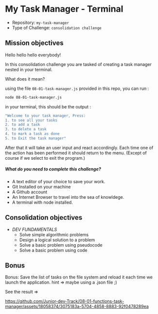 # My Task Manager - Terminal
- Repository: `my-task-manager`
- Type of Challenge: `consolidation challenge`

## Mission objectives

Hello hello hello everybody!

In this consolidation challenge you are tasked of creating a task manager nested in your terminal.

What does it mean?

using the file `08-01-task-manager.js` provided in this repo,
you can run  :

```bash
node 08-01-task-manager.js
```

in your terminal, this should be the output :
```bash
"Welcome to your task manager, Press:
1. to see all your tasks
2. to add a task
3. to delete a task
4. to mark a task as done
5. to Exit the task manager"
```
After that it will take an user input and react accordingly.
Each time one of the action has been performed it should return to the menu. (Except of course if we select to exit the program.)

##### What do you need to complete this challenge?

- A text editor of your choice to save your work.
- Git Installed on your machine
- A Github account
- An Internet Browser to travel into the sea of knowldege.
- A terminal with node installed.


## Consolidation objectives
- *DEV FUNDAMENTALS*
    - Solve simple algorithmic problems
    - Design a logical solution to a problem
    - Solve a basic problem using pseudocode
    - Solve a basic problem using code


## Bonus

Bonus: Save the list of tasks on the file system and reload it each time we launch the application.
hint => maybe using a .json file ;)


See the result => 



https://github.com/Junior-dev-Track/08-01-functions-task-manager/assets/18058374/3075183a-5704-4858-8883-92f0478289ea

